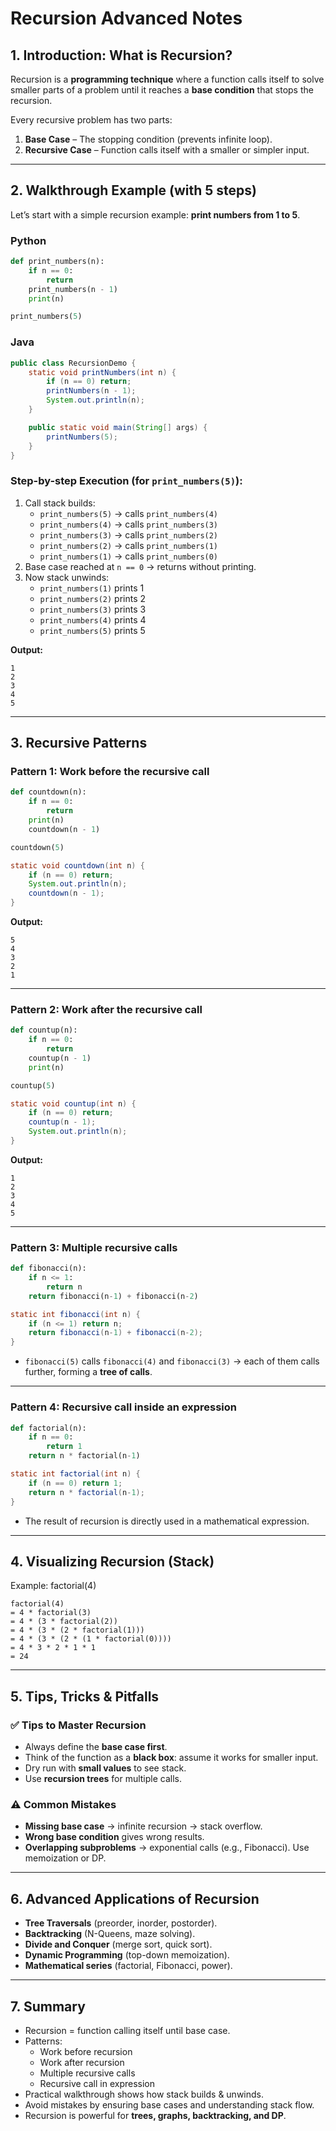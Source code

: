 # Recursion Advanced Notes

## 1. Introduction: What is Recursion?
Recursion is a **programming technique** where a function calls itself to solve smaller parts of a problem until it reaches a **base condition** that stops the recursion.  

Every recursive problem has two parts:
1. **Base Case** – The stopping condition (prevents infinite loop).
2. **Recursive Case** – Function calls itself with a smaller or simpler input.

---

## 2. Walkthrough Example (with 5 steps)

Let’s start with a simple recursion example: **print numbers from 1 to 5**.

### Python
```python
def print_numbers(n):
    if n == 0:
        return
    print_numbers(n - 1)
    print(n)

print_numbers(5)
```

### Java
```java
public class RecursionDemo {
    static void printNumbers(int n) {
        if (n == 0) return;
        printNumbers(n - 1);
        System.out.println(n);
    }

    public static void main(String[] args) {
        printNumbers(5);
    }
}
```

### Step-by-step Execution (for `print_numbers(5)`):
1. Call stack builds:
   - `print_numbers(5)` → calls `print_numbers(4)`
   - `print_numbers(4)` → calls `print_numbers(3)`
   - `print_numbers(3)` → calls `print_numbers(2)`
   - `print_numbers(2)` → calls `print_numbers(1)`
   - `print_numbers(1)` → calls `print_numbers(0)`
2. Base case reached at `n == 0` → returns without printing.
3. Now stack unwinds:
   - `print_numbers(1)` prints 1
   - `print_numbers(2)` prints 2
   - `print_numbers(3)` prints 3
   - `print_numbers(4)` prints 4
   - `print_numbers(5)` prints 5

**Output:**  
```
1
2
3
4
5
```

---

## 3. Recursive Patterns

### Pattern 1: Work **before** the recursive call
```python
def countdown(n):
    if n == 0:
        return
    print(n)
    countdown(n - 1)

countdown(5)
```

```java
static void countdown(int n) {
    if (n == 0) return;
    System.out.println(n);
    countdown(n - 1);
}
```

**Output:**  
```
5
4
3
2
1
```

---

### Pattern 2: Work **after** the recursive call
```python
def countup(n):
    if n == 0:
        return
    countup(n - 1)
    print(n)

countup(5)
```

```java
static void countup(int n) {
    if (n == 0) return;
    countup(n - 1);
    System.out.println(n);
}
```

**Output:**  
```
1
2
3
4
5
```

---

### Pattern 3: Multiple recursive calls
```python
def fibonacci(n):
    if n <= 1:
        return n
    return fibonacci(n-1) + fibonacci(n-2)
```

```java
static int fibonacci(int n) {
    if (n <= 1) return n;
    return fibonacci(n-1) + fibonacci(n-2);
}
```

- `fibonacci(5)` calls `fibonacci(4)` and `fibonacci(3)` → each of them calls further, forming a **tree of calls**.

---

### Pattern 4: Recursive call inside an expression
```python
def factorial(n):
    if n == 0:
        return 1
    return n * factorial(n-1)
```

```java
static int factorial(int n) {
    if (n == 0) return 1;
    return n * factorial(n-1);
}
```

- The result of recursion is directly used in a mathematical expression.  

---

## 4. Visualizing Recursion (Stack)

Example: factorial(4)

```
factorial(4)
= 4 * factorial(3)
= 4 * (3 * factorial(2))
= 4 * (3 * (2 * factorial(1)))
= 4 * (3 * (2 * (1 * factorial(0))))
= 4 * 3 * 2 * 1 * 1
= 24
```

---

## 5. Tips, Tricks & Pitfalls

### ✅ Tips to Master Recursion
- Always define the **base case first**.
- Think of the function as a **black box**: assume it works for smaller input.
- Dry run with **small values** to see stack.
- Use **recursion trees** for multiple calls.

### ⚠️ Common Mistakes
- **Missing base case** → infinite recursion → stack overflow.
- **Wrong base condition** gives wrong results.
- **Overlapping subproblems** → exponential calls (e.g., Fibonacci). Use memoization or DP.

---

## 6. Advanced Applications of Recursion
- **Tree Traversals** (preorder, inorder, postorder).
- **Backtracking** (N-Queens, maze solving).
- **Divide and Conquer** (merge sort, quick sort).
- **Dynamic Programming** (top-down memoization).
- **Mathematical series** (factorial, Fibonacci, power).

---

## 7. Summary
- Recursion = function calling itself until base case.  
- Patterns:
  - Work before recursion
  - Work after recursion
  - Multiple recursive calls
  - Recursive call in expression  
- Practical walkthrough shows how stack builds & unwinds.  
- Avoid mistakes by ensuring base cases and understanding stack flow.  
- Recursion is powerful for **trees, graphs, backtracking, and DP**.
